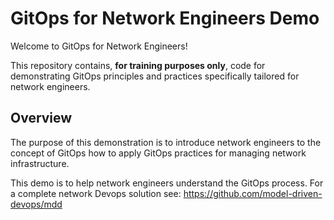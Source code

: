 # GitOps for Network Engineers Demo

Welcome to GitOps for Network Engineers!

This repository contains, **for training purposes only**, code for demonstrating GitOps principles and practices specifically tailored for network engineers.

## Overview

The purpose of this demonstration is to introduce network engineers to the concept of GitOps how to apply GitOps practices for managing network infrastructure.

This demo is to help network engineers understand the GitOps process. For a complete network Devops solution see: https://github.com/model-driven-devops/mdd

